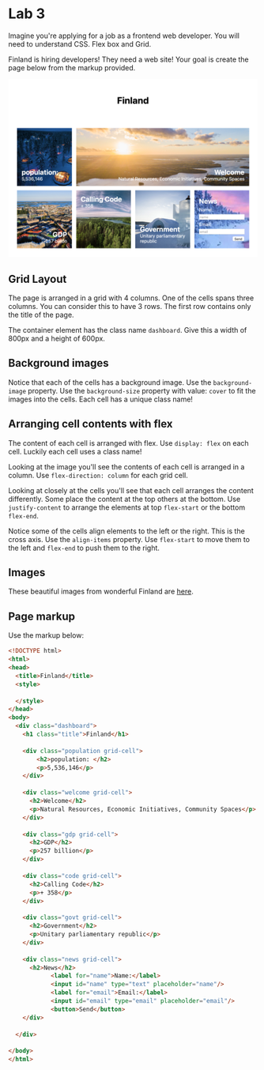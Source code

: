 # Lab 3

Imagine you're applying for a job as a frontend web developer. You will need to understand CSS. Flex box and Grid. 

Finland is hiring developers! They need a web site! Your goal is create the page below from the markup provided. 

![lab-3](images/lab-3.png)

## Grid Layout

The page is arranged in a grid with 4 columns. One of the cells spans three columns. You can consider this to have 3 rows. The first row contains only the title of the page. 

The container element has the class name `dashboard`. Give this a width of 800px and a height of 600px.

## Background images

Notice that each of the cells has a background image. Use the `background-image` property. Use the `background-size` property with value: `cover` to fit the images into the cells. Each cell has a unique class name!   

## Arranging cell contents with flex

The content of each cell is arranged with flex. Use `display: flex` on each cell. Luckily each cell uses a class name! 

Looking at the image you'll see the contents of each cell is arranged in a column. Use `flex-direction: column` for each grid cell. 

Looking at closely at the cells you'll see that each cell arranges the content differently. Some place the content at the top others at the bottom. Use `justify-content` to arrange the elements at top `flex-start` or the bottom `flex-end`. 

Notice some of the cells align elements to the left or the right. This is the cross axis. Use the `align-items` property. Use `flex-start` to move them to the left and `flex-end` to push them to the right. 

## Images

These beautiful images from wonderful Finland are [here](images/lab-3.zip). 

## Page markup

Use the markup below:

```HTML
<!DOCTYPE html>
<html>
<head>
  <title>Finland</title>
  <style>
    
  </style>
</head>
<body>
  <div class="dashboard">
    <h1 class="title">Finland</h1>

    <div class="population grid-cell">
        <h2>population: </h2>
        <p>5,536,146</p>
    </div>
    
    <div class="welcome grid-cell">
      <h2>Welcome</h2>
      <p>Natural Resources, Economic Initiatives, Community Spaces</p>
    </div>

    <div class="gdp grid-cell">
      <h2>GDP</h2>
      <p>257 billion</p>
    </div>
		
    <div class="code grid-cell">
      <h2>Calling Code</h2>
      <p>+ 358</p>
    </div>

    <div class="govt grid-cell">
      <h2>Government</h2>
      <p>Unitary parliamentary republic</p>
    </div>

    <div class="news grid-cell">
      <h2>News</h2>
			<label for="name">Name:</label>
			<input id="name" type="text" placeholder="name"/>
			<label for="email">Email:</label>
			<input id="email" type="email" placeholder="email"/>
			<button>Send</button>
    </div>

  </div>
  
</body>
</html>
```